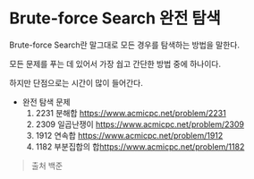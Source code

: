 # Brute-force Search 완전 탐색

 Brute-force Search란 말그대로 모든 경우를 탐색하는 방법을 말한다.

모든 문제를 푸는 데 있어서 가장 쉅고 간단한 방법 중에 하나이다.

하지만 단점으로는 시간이 많이 들어간다.








- 완전 탐색 문제
  1. 2231 분해합  <https://www.acmicpc.net/problem/2231>
  2. 2309 일곱난쟁이 <https://www.acmicpc.net/problem/2309>
  3. 1912 연속합 <https://www.acmicpc.net/problem/1912>
  4. 1182 부분집합의 합<https://www.acmicpc.net/problem/1182>


> 출처 백준

